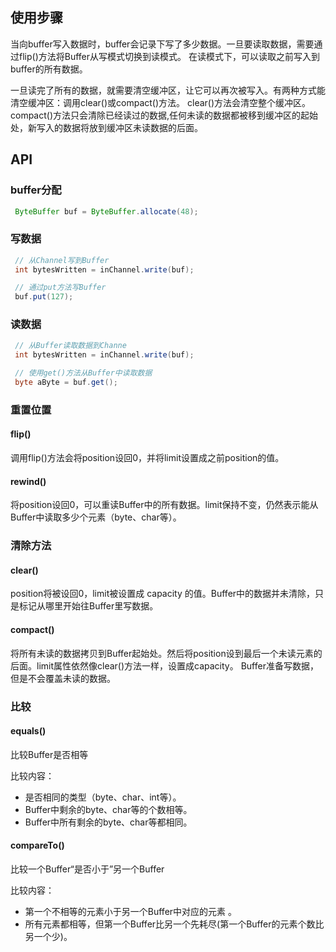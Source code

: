 ## 使用步骤
当向buffer写入数据时，buffer会记录下写了多少数据。一旦要读取数据，需要通过flip()方法将Buffer从写模式切换到读模式。
在读模式下，可以读取之前写入到buffer的所有数据。

一旦读完了所有的数据，就需要清空缓冲区，让它可以再次被写入。有两种方式能清空缓冲区：调用clear()或compact()方法。
clear()方法会清空整个缓冲区。
compact()方法只会清除已经读过的数据,任何未读的数据都被移到缓冲区的起始处，新写入的数据将放到缓冲区未读数据的后面。

## API

### buffer分配
   ```java
    ByteBuffer buf = ByteBuffer.allocate(48);
   ```
   
### 写数据
   ```java
    // 从Channel写到Buffer
    int bytesWritten = inChannel.write(buf);

    // 通过put方法写Buffer
    buf.put(127);
   ```
   
### 读数据
   ```java
    // 从Buffer读取数据到Channe
    int bytesWritten = inChannel.write(buf);

    // 使用get()方法从Buffer中读取数据
    byte aByte = buf.get();
   ```

### 重置位置

#### flip()
调用flip()方法会将position设回0，并将limit设置成之前position的值。
 
#### rewind()
将position设回0，可以重读Buffer中的所有数据。limit保持不变，仍然表示能从Buffer中读取多少个元素（byte、char等）。

### 清除方法

#### clear()
position将被设回0，limit被设置成 capacity 的值。Buffer中的数据并未清除，只是标记从哪里开始往Buffer里写数据。

#### compact()
将所有未读的数据拷贝到Buffer起始处。然后将position设到最后一个未读元素的后面。limit属性依然像clear()方法一样，设置成capacity。
Buffer准备写数据，但是不会覆盖未读的数据。

### 比较

#### equals()
比较Buffer是否相等

比较内容：
- 是否相同的类型（byte、char、int等）。
- Buffer中剩余的byte、char等的个数相等。
- Buffer中所有剩余的byte、char等都相同。

#### compareTo()
比较一个Buffer“是否小于”另一个Buffer

比较内容：
- 第一个不相等的元素小于另一个Buffer中对应的元素 。
- 所有元素都相等，但第一个Buffer比另一个先耗尽(第一个Buffer的元素个数比另一个少)。

